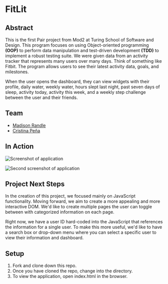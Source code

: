 # FitLit
## Abstract
This is the first Pair project from Mod2 at Turing School of Software and Design. This program focuses on using Object-oriented programming **(OOP)** to perform data manipulation and test-driven development **(TDD)** to implement a robust testing suite. We were given data from an activity tracker that represents many users over many days. Think of something like Fitbit. The program allows users to see their latest activity data, goals, and milestones.

When the user opens the dashboard, they can view widgets with their profile, daily water, weekly water, hours slept last night, past seven days of sleep, activity today, activity this week, and a weekly step challenge between the user and their friends.

## Team
* [Madison Randle](https://github.com/madisonrandle)
* [Cristina Peña](https://github.com/CLPena)

## In Action
![Screenshot of application](https://i.imgur.com/cwDMHjK.png)

![Second screenshot of application](https://i.imgur.com/snJhIrn.png)

## Project Next Steps
In the creation of this project, we focused mainly on JavaScript functionality. Moving forward, we aim to create a more appealing and more interactive DOM. We'd like to create multiple pages the user can toggle between with categorized information on each page.

Right now, we have a user ID hard-coded into the JavaScript that references the information for a single user. To make this more useful, we'd like to have a search box or drop-down menu where you can select a specific user to view their information and dashboard.

## Setup
1. Fork and clone down this repo.
2. Once you have cloned the repo, change into the directory.
3. To view the application, open index.html in the browser.
